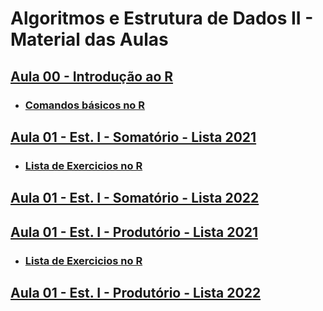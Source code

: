 # Algoritmos e Estrutura de Dados II - Material das Aulas

## [Aula 00 - Introdução ao R](https://github.com/gustavowillam/AEDII/blob/main/slides/1-Apresentacao%20Disciplina.pdf)

* ### [Comandos básicos no R](https://github.com/gustavowillam/AEDII/blob/main/programas/R_basico.R)

## [Aula 01 - Est. I - Somatório - Lista 2021](https://github.com/gustavowillam/AEDII/blob/main/Estatistica_I/1-Somat%C3%B3rio-Lista%20de%20Exerc%C3%ADcios%202021.pdf)

* ### [Lista de Exercicios no R](https://github.com/gustavowillam/AEDII/blob/main/programas/Aula01.R)

## [Aula 01 - Est. I - Somatório - Lista 2022](https://github.com/gustavowillam/AEDII/blob/main/Estatistica_I/1-Somat%C3%B3rio-Lista%20de%20Exerc%C3%ADcios%202022.pdf)

## [Aula 01 - Est. I - Produtório - Lista 2021](https://github.com/gustavowillam/AEDII/blob/main/Estatistica_I/2-Produt%C3%B3rio-Lista%20de%20Exerc%C3%ADcios%202021.pdf)

* ### [Lista de Exercicios no R](https://github.com/gustavowillam/AEDII/blob/main/programas/Aula01.R)

## [Aula 01 - Est. I - Produtório - Lista 2022](https://github.com/gustavowillam/AEDII/blob/main/Estatistica_I/2-Produt%C3%B3rio-Lista%20de%20Exerc%C3%ADcios%202022.pdf)







